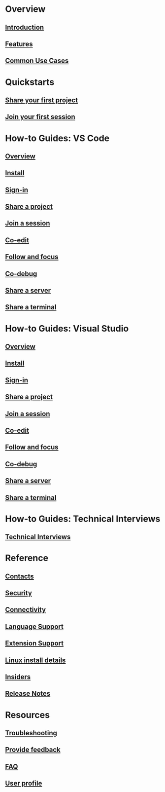 <!-- markdownlint-disable MD022 MD025 -->
# Overview
## [Introduction](overview/index.md)
## [Features](overview/features.md)
## [Common Use Cases](overview/use-cases.md)
# Quickstarts
## [Share your first project](quickstart/share.md)
## [Join your first session](quickstart/join.md)
# How-to Guides: VS Code
## [Overview](how-to-guides/vscode.md)
## [Install](how-to-guides/vscode.md#installation)
## [Sign-in](how-to-guides/vscode.md#sign-in)
## [Share a project](how-to-guides/vscode.md#share-a-project)
## [Join a session](how-to-guides/vscode.md#join-a-collaboration-session)
## [Co-edit](how-to-guides/vscode.md#co-editing)
## [Follow and focus](how-to-guides/vscode.md#following)
## [Co-debug](how-to-guides/vscode.md#co-debugging)
## [Share a server](how-to-guides/vscode.md#share-a-server)
## [Share a terminal](how-to-guides/vscode.md#share-a-terminal)
# How-to Guides: Visual Studio
## [Overview](how-to-guides/vs.md)
## [Install](how-to-guides/vs.md#installation)
## [Sign-in](how-to-guides/vs.md#sign-in)
## [Share a project](how-to-guides/vs.md#share-a-project)
## [Join a session](how-to-guides/vs.md#join-a-collaboration-session)
## [Co-edit](how-to-guides/vs.md#co-editing)
## [Follow and focus](how-to-guides/vs.md#following)
## [Co-debug](how-to-guides/vs.md#co-debugging)
## [Share a server](how-to-guides/vs.md#share-a-server)
## [Share a terminal](how-to-guides/vs.md#share-a-terminal)
# How-to Guides: Technical Interviews
## [Technical Interviews](how-to-guides/technical-interviews.md)
# Reference
## [Contacts](reference/contacts.md)
## [Security](reference/security.md)
## [Connectivity](reference/connectivity.md)
## [Language Support](reference/platform-support.md)
## [Extension Support](reference/extensions.md)


## [Linux install details](reference/linux.md)
## [Insiders](reference/insiders.md)
## [Release Notes](https://aka.ms/vsls-releases)
# Resources
## [Troubleshooting](troubleshooting.md)
## [Provide feedback](support.md)
## [FAQ](faq.md)
## [User profile](user-profile.md)
